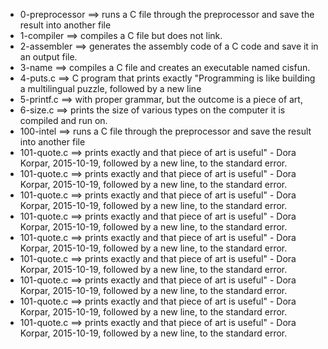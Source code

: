 - 0-preprocessor ==>	runs a C file through the preprocessor and save the result into another file
- 1-compiler ==>	compiles a C file but does not link.
- 2-assembler ==>	generates the assembly code of a C code and save it in an output file.
- 3-name ==>	compiles a C file and creates an executable named cisfun.
- 4-puts.c ==>	C program that prints exactly "Programming is like building a multilingual puzzle, followed by a new line
- 5-printf.c ==>	with proper grammar, but the outcome is a piece of art,
- 6-size.c ==>	prints the size of various types on the computer it is compiled and run on.
- 100-intel ==>	runs a C file through the preprocessor and save the result into another file
- 101-quote.c ==>	prints exactly and that piece of art is useful" - Dora Korpar, 2015-10-19, followed by a new line, to the standard error.
- 101-quote.c ==>	prints exactly and that piece of art is useful" - Dora Korpar, 2015-10-19, followed by a new line, to the standard error.
- 101-quote.c ==>	prints exactly and that piece of art is useful" - Dora Korpar, 2015-10-19, followed by a new line, to the standard error.
- 101-quote.c ==>	prints exactly and that piece of art is useful" - Dora Korpar, 2015-10-19, followed by a new line, to the standard error.
- 101-quote.c ==>	prints exactly and that piece of art is useful" - Dora Korpar, 2015-10-19, followed by a new line, to the standard error.
- 101-quote.c ==>	prints exactly and that piece of art is useful" - Dora Korpar, 2015-10-19, followed by a new line, to the standard error.
- 101-quote.c ==>	prints exactly and that piece of art is useful" - Dora Korpar, 2015-10-19, followed by a new line, to the standard error.
- 101-quote.c ==>	prints exactly and that piece of art is useful" - Dora Korpar, 2015-10-19, followed by a new line, to the standard error.
- 101-quote.c ==>	prints exactly and that piece of art is useful" - Dora Korpar, 2015-10-19, followed by a new line, to the standard error.
